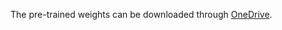 The pre-trained weights can be downloaded through <a href="https://purdue0-my.sharepoint.com/:f:/g/personal/xu1639_purdue_edu/EqD_pFLP0d9MvTJVwXrq-8kBwrkd4IioWmzNKOiWR2DEwg" title="Blurry-Edges dataset">OneDrive</a>.